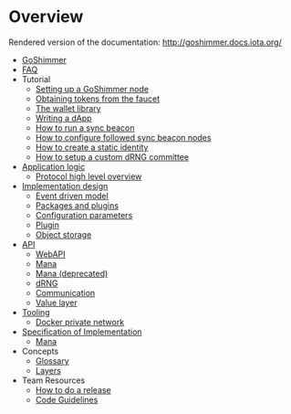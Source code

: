 # Overview

Rendered version of the documentation: http://goshimmer.docs.iota.org/

- [GoShimmer](./goshimmer.md)
- [FAQ](./faq.md)
- Tutorial
  - [Setting up a GoShimmer node](./tutorials/setup.md)
  - [Obtaining tokens from the faucet](./tutorials/request_funds.md)
  - [The wallet library](./tutorials/wallet.md)
  - [Writing a dApp](./tutorials/dApp.md)
  - [How to run a sync beacon](./tutorials/syncbeacon.md)
  - [How to configure followed sync beacon nodes](./tutorials/)
  - [How to create a static identity](./tutorials/static_identity.md)
  - [How to setup a custom dRNG committee](./tutorials/custom_dRNG.md)
- [Application logic](./application_logic.md)
  - [Protocol high level overview](./application_logic/protocol.md)
- [Implementation design](./implementation_design.md)
  - [Event driven model](./implementation_design/event_driven_model.md)
  - [Packages and plugins](./implementation_design/packages_plugins.md)
  - [Configuration parameters](./implementation_design/configuration_parameters.md)
  - [Plugin](./implementation_design/plugin.md)
  - [Object storage](./implementation_design/object_storage.md)
- [API](./apis/api.md)
  - [WebAPI](./apis/webAPI.md)
  - [Mana](./apis/mana.md)
  - [Mana (deprecated)](./apis/mana_old.md)
  - [dRNG](./apis/dRNG.md)
  - [Communication](./apis/communication.md)
  - [Value layer](./apis/value.md)
- [Tooling](./tooling.md)
  - [Docker private network](./tooling/docker_private_network.md)
- [Specification of Implementation](./specification.md)
  - [Mana](./specification/001-mana.md)
- Concepts
  - [Glossary](./concepts/glossary.md)
  - [Layers](./concepts/layers.md)
- Team Resources
  - [How to do a release](teamresources/release.md)
  - [Code Guidelines](./teamresources/guidelines.md)  

